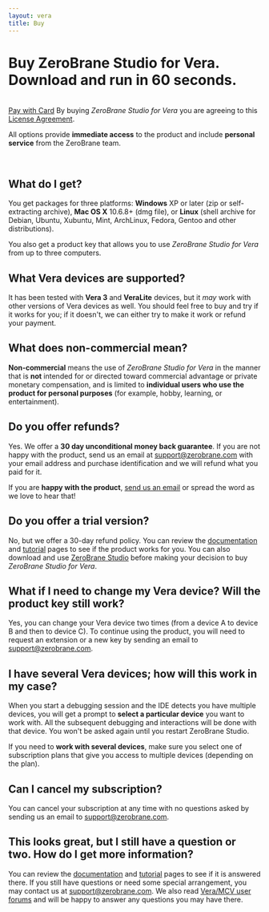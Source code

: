 ```yaml
---
layout: vera
title: Buy
---
```


# Buy ZeroBrane Studio for Vera. Download and run in 60 seconds.

<form action="#" id="PayForm" name="PayForm">
 <div id="pricing-table">&nbsp;</div>
 <div id="next-step">
  <span class="gh-btn"><a class="button" id="pay-with-card-button" href="#">Pay with Card</a></span>
  <span class="pay-message">By buying <em>ZeroBrane Studio for Vera</em> you are agreeing to this <a href="vera-license-agreement.html">License Agreement</a>.</span>
 </div>
</form>

<script>
$(document).ready(function(){
  $('a#pay-with-card-button').click(function(e){
    var selected = $('input[name=plan]:checked');
    var url = 'https://zerobrane.com/pay/vera/'+selected.attr('id');
    modal.open({content: "<iframe src='"+url+"' style='width: 430px; height: 350px' frameborder='0' scrolling='no'></iframe>"});
    e.preventDefault();
  });
});
</script>

All options provide **immediate access** to the product and include **personal service** from the ZeroBrane team.

<div class="separator">&nbsp;</div>

## What do I get?
You get packages for three platforms:
**Windows** XP or later (zip or self-extracting archive), **Mac OS X** 10.6.8+ (dmg file), or **Linux** (shell archive for Debian, Ubuntu, Xubuntu, Mint, ArchLinux, Fedora, Gentoo and other distributions).

You also get a product key that allows you to use _ZeroBrane Studio for Vera_ from up to three computers.

## What Vera devices are supported?

It has been tested with **Vera 3** and **VeraLite** devices, but it *may* work with other versions of Vera devices as well.
You should feel free to buy and try if it works for you; if it doesn't, we can either try to make it work or refund your payment.

## What does non-commercial mean?

**Non-commercial** means the use of _ZeroBrane Studio for Vera_ in the manner that is **not** intended for or directed toward commercial advantage or private monetary compensation,
and is limited to **individual users who use the product for personal purposes** (for example, hobby, learning, or entertainment).

## Do you offer refunds?

Yes. We offer a **30 day unconditional money back guarantee**.
If you are not happy with the product, send us an email at [support@zerobrane.com](mailto:support@zerobrane.com) with your email address and purchase identification and we will refund what you paid for it.

If you are **happy with the product**, [send us an email](mailto:support@zerobrane.com) or spread the word as we love to hear that!

## Do you offer a trial version?

No, but we offer a 30-day refund policy.
You can review the [documentation](vera-documentation.html) and [tutorial](vera-tutorials.html) pages to see if the product works for you.
You can also download and use [ZeroBrane Studio](http://studio.zerobrane.com) before making your decision to buy _ZeroBrane Studio for Vera_.

## What if I need to change my Vera device? Will the product key still work?

Yes, you can change your Vera device two times (from a device A to device B and then to device C).
To continue using the product, you will need to request an extension or a new key by sending an email to [support@zerobrane.com](mailto:support@zerobrane.com).

## I have several Vera devices; how will this work in my case?

When you start a debugging session and the IDE detects you have multiple devices, you will get a prompt to **select a particular device** you want to work with.
All the subsequent debugging and interactions will be done with that device.
You won't be asked again until you restart ZeroBrane Studio.

If you need to **work with several devices**, make sure you select one of subscription plans that give you access to multiple devices (depending on the plan).

## Can I cancel my subscription?

You can cancel your subscription at any time with no questions asked by sending us an email to [support@zerobrane.com](mailto:support@zerobrane.com).

## This looks great, but I still have a question or two. How do I get more information?

You can review the [documentation](documentation.html) and [tutorial](tutorials.html) pages to see if it is answered there.
If you still have questions or need some special arrangement, you may contact us at [support@zerobrane.com](mailto:support@zerobrane.com).
We also read [Vera/MCV user forums](http://forum.micasaverde.com/) and will be happy to answer any questions you may have there.
